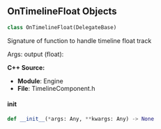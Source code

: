 ## OnTimelineFloat Objects

```python
class OnTimelineFloat(DelegateBase)
```

Signature of function to handle timeline float track

Args:
    output (float):

**C++ Source:**

- **Module**: Engine
- **File**: TimelineComponent.h

<a id="unreal.OnTimelineFloat.__init__"></a>

#### __init__

```python
def __init__(*args: Any, **kwargs: Any) -> None
```

<a id="unreal.OnTimelineLinearColor"></a>